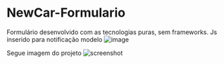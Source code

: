# NewCar-Formulario

Formulário desenvolvido com as tecnologias puras, sem frameworks.
Js inserido para notificação modelo
![image](https://github.com/MiqueiasBrandaoDev/NewCar-Formulario/assets/146373700/b20d230d-39f8-4898-8288-10680a2eaba1)


Segue imagem do projeto
![screenshot](https://github.com/MiqueiasBrandaoDev/NewCar-Formulario/assets/146373700/b9db721d-783a-473a-9642-52e6acd6c2f2)
